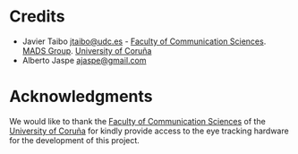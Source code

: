# Credits #

  * Javier Taibo <jtaibo@udc.es> - [Faculty of Communication Sciences](http://www.cienciasdacomunicacion.es/). [MADS Group](http://www.madsgroup.org). [University of Coruña](http://www.udc.es)
  * Alberto Jaspe <ajaspe@gmail.com>

# Acknowledgments #

We would like to thank the
[Faculty of Communication Sciences](http://www.cienciasdacomunicacion.es/) of the [University of Coruña](http://www.udc.es) for kindly provide access to the eye tracking hardware for the development of this project.